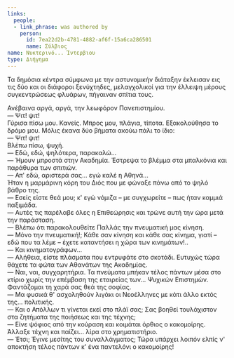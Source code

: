 ```yaml
---
links:
  people:
  - link_phrase: was authored by
    person:
      id: 7ea22d2b-4781-4882-af6f-15a6ca286501
      name: Σύλβιος
name: Νυκτερινό... Ίντερβιου
type: Διήγημα
---
```


<p>Τα δημόσια κέντρα σύμφωνα με την αστυνομικήν διάταξην έκλεισαν εις τις δύο και οι διάφοροι ξενύχτηδες, μελαγχολικοί για
την έλλειψη μέρους συγκεντρώσεως φλυάρων, πήγαιναν σπίτια τους.</p>

<p>Ανέβαινα αργά, αργά, την λεωφόρον Πανεπιστημίου.<br>
&mdash; Ψιτ! ψιτ!<br>
Γύρισα πίσω μου. Κανείς. Μπρος μου, πλάγια, τίποτα. Εξακολούθησα το δρόμο μου. Μόλις έκανα δύο βήματα ακούω πάλι το
ίδιο:<br>
&mdash; Ψιτ! ψιτ!<br>
Βλέπω πίσω, ψυχή.<br>
&mdash; Εδώ, εδώ, ψηλότερα, παρακαλώ...<br>
&mdash; Ήμουν μπροστά στην Ακαδημία. Έστρεψα το βλέμμα στα μπαλκόνια και παράθυρα των σπιτιών.<br>
&mdash; Απ' εδώ, αριστερά σας... εγώ καλέ η Αθηνά...<br>
Ήταν η μαρμάρινη κόρη του Διός που με φώναξε πάνω από το ψηλό βάθρο της.<br>
&mdash; Εσείς είστε θεά μου; κ' εγώ νόμιζα &ndash; με συγχωρείτε &ndash; πως ήταν καμμιά παξιμάδα.<br>
&mdash; Αυτές τις παρέλαβε όλες η Επιθεώρησις και τρώνε αυτή την ώρα μετά την παράσταση.<br>
&mdash; Βλέπω ότι παρακολουθείτε Παλλάς την πνευματική μας κίνηση.<br>
&mdash; Μόνο την πνευματική!; Κάθε σαν κίνηση και κάθε σας κίνημα, γιατί &ndash; εδώ που τα λέμε &ndash; έχετε
καταντήσει η χώρα των κινημάτων!..<br>
&mdash; Και κινηματογράφων...<br>
&mdash; Αλήθεια, είστε πλάσματα που εντρυφάτε στο σκοτάδι. Ευτυχώς τώρα θάχετε τα φώτα των Αθανάτων της Ακαδημίας.<br>
&mdash; Ναι, ναι, συγχαρητήρια. Τα πνεύματα μπήκαν τέλος πάντων μέσα στο κτίριο χωρίς την επέμβαση της εταιρείας των...
Ψυχικών Επιστημών. Φαντάζομαι τη χαρά σας θεά της σοφίας.<br>
&mdash; Μα φυσικά θ' ασχοληθούν λιγάκι οι Νεοέλληνες με κάτι άλλο εκτός της... πολιτικής.<br>
&mdash; Και ο Απόλλων τι γίνεται εκεί στο πλάϊ σας; Σας βοηθεί τουλάχιστον στα ζητήματα της ποιήσεως και της τέχνης;<br>
&mdash; Είνε ψόφιος από την κούραση και κοιμάται όρθιος ο κακομοίρης. Άλλαξε τέχνη και παίζει... λίρα στο
χρηματιστήριο.<br>
&mdash; Έτσι; Έγινε μεσίτης του συναλλάγματος; Τώρα υπάρχει λοιπόν ελπίς ν' αποκτήση τέλος πάντων κ' ένα παντελόνι ο
κακομοίρης!</p>


